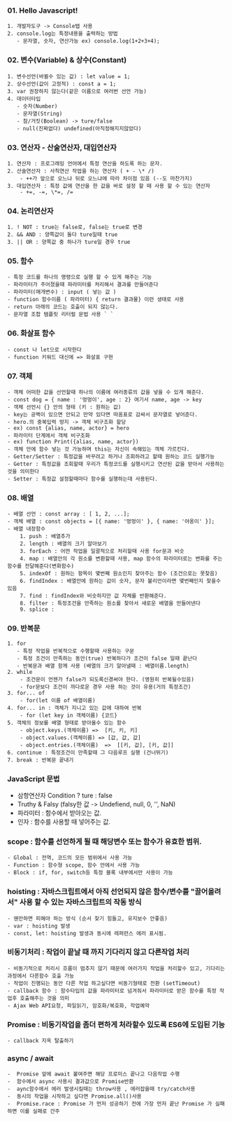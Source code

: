 ### 01. Hello Javascript!
    1. 개발자도구 -> Console탭 사용
    2. console.log는 특정내용을 출력하는 방법
       - 문자열, 숫자, 연산가능 ex) console.log(1+2+3+4);

### 02. 변수(Variable) & 상수(Constant)
    1. 변수선언(바뀔수 있는 값) : let value = 1;
    2. 상수선언(값이 고정적) : const a = 1;
    3. var 권장하지 않는다(같은 이름으로 여러번 선언 가능)
    4. 데이터타입
       - 숫자(Number)
       - 문자열(String)
       - 참/거짓(Boolean) -> ture/false
       - null(진짜없다) undefined(아직정해지지않았다)

### 03. 연산자 - 산술연산자, 대입연산자
    1. 연산자 : 프로그래밍 언어에서 특정 연산을 하도록 하는 문자.
    2. 산술연산자 : 사칙연산 작업을 하는 연산자 ( + - \* /)
        - ++가 앞으로 오느냐 뒤로 오느냐에 따라 차이점 있음 (--도 마찬가지)
    3. 대입연산자 : 특정 값에 연산을 한 값을 바로 설정 할 때 사용 할 수 있는 연산자
        - +=, -=, \*=, /=

### 04. 논리연산자
    1. ! NOT : true는 false로, false는 true로 변경
    2. && AND : 양쪽값이 둘다 ture일때 true
    3. || OR : 양쪽값 중 하나가 ture일 경우 true

### 05. 함수
    - 특정 코드를 하나의 명령으로 실행 할 수 있게 해주는 기능
    - 파라미터가 주어졌을때 파라미터를 처리해서 결과를 만들어준다
    - 파라미터(매개변수) : input ( 넣는 값 )
    - function 함수이름 ( 파라미터) { return 결과물} 이런 셩태로 사용
    - return 아래의 코드는 호출이 되지 않는다.
    - 문자열 조합 템플릿 리터럴 문법 사용 ` `

### 06. 화살표 함수
    - const 나 let으로 시작한다
    - function 키워드 대신에 => 화살표 구현

### 07. 객체
    - 객체 어떠한 값을 선언할때 하나의 이름에 여러종류의 값을 넣을 수 있게 해준다.
    - const dog = { name : '멍멍이', age : 2} 여기서 name, age -> key
    - 객체 선언시 {} 안의 형태 (키 : 원하는 값) 
    - key는 공백이 있으면 안되고 만약 있다면 따옴표로 감싸서 문자열로 넣어준다.
    - hero.의 중복입력 방지 -> 객체 비구조화 할당
    - ex) const {alias, name, actor} = hero
    - 파라미터 단계에서 객체 비구조화 
    - ex) function Print({alias, name, actor})
    - 객체 안에 함수 넣는 것 가능하며 this는 자신이 속해있는 객체 가르킨다.
    - Getter/Setter : 특정값을 바꾸려고 하거나 조회하려고 할때 원하는 코드 실행가능 
    - Getter : 특정값을 조회할때 우리가 특정코드를 실행시키고 연산된 값을 받아서 사용하는것을 의미한다
    - Setter : 특정값 설정할때마다 함수를 실행하는데 사용된다.
  
  ### 08. 배열
    - 배열 선언 : const array : [ 1, 2, ...];
    - 객체 배열 : const objects = [{ name: '멍멍이' }, { name: '야옹이' }];
    - 배열 내장함수
        1. push : 배열추가
        2. length : 배열의 크기 알아보기
        3. forEach : 어떤 작업을 일괄적으로 처리할때 사용 for문과 비슷
        4. map : 배열안의 각 원소를 변환할때 사용, map 함수의 파라미터로는 변화를 주는 함수를 전달해준다(변화함수)
        5. indexOf : 원하는 항목이 몇번째 원소인지 찾아주는 함수 (조건으로는 못찾음)
        6. findIndex : 배열안에 원하는 값이 숫자, 문자 불리언이라면 몇번째인지 찾을수 있음
        7. find : findIndex와 비슷하지만 값 자체를 반환해준다.
        8. filter : 특정조건을 만족하는 원소를 찾아서 새로운 배열을 만들어낸다
        9. splice : 




   
### 09. 반복문 
    1. for
       - 특정 작업을 반복적으로 수행할때 사용하는 구문
       - 특정 조건이 만족하는 동안(true) 반복하다가 조건이 false 일때 끝난다
       - 반복문과 배열 함께 사용 (배열의 크기 알아낼때 : 배열이름.length)
    2. while
        - 조건문이 언젠가 false가 되도록신경써야 한다. (영원히 반복될수있음)
        - for문보다 조건이 까다로운 경우 사용 하는 것이 유용(거의 특정조건)
    3. for... of 
        - for(let 이름 of 배열이름)
    4. for... in : 객체가 지니고 있는 값에 대하여 반복
        - for (let key in 객체이름) {코드}
    5. 객체의 정보를 배열 형태로 받아올수 있는 함수
        - object.keys.(객체이름) =>  [키, 키, 키]
        - object.values.(객체이름) => [값, 값, 값]
        - object.entries.(객체이름)  =>  [[키, 값], [키, 값]]
    6. continue : 특정조건이 만족할때 그 다음루프 실행 (건너뛰기)
    7. break : 반복문 끝내기




### JavaScript 문법
- 삼항연산자 Condition ? ture : false
- Truthy & Falsy
  (falsy한 값 -> Undefiend, null, 0, '', NaN)
- 파라미터 : 함수에서 받아오는 값.
- 인자 : 함수를 사용할 때 넣어주는 값.
  

###  scope : 함수를 선언하게 될 때 해당변수 또는 함수가 유효한 범위.
    - Global : 전역, 코드의 모든 범위에서 사용 가능 
    - Function : 함수형 scope, 함수 안에서 사용 가능
    - Block : if, for, switch등 특정 블록 내부에서만 사용이 가능

### hoisting : 자바스크립트에서 아직 선언되지 않은 함수/변수를 "끌어올려서" 사용 할 수 있는 자바스크립트의 작동 방식
    - 웬만하면 피해야 하는 방식 (순서 찾기 힘들고, 유지보수 안좋음)
    - var : hoisting 발생 
    - const, let: hoisting 발생과 동시에 레퍼런스 에러 표시됨.

### 비동기처리 : 작업이 끝날 때 까지 기다리지 않고 다른작업 처리 
    - 비동기적으로 처리시 흐름이 멈추지 않기 때문에 여러가지 작업을 처리할수 있고, 기다리는 과정에서 다른함수 호출 가능
    - 작업이 진행되는 동안 다른 작업 하고싶다면 비동기형태로 전환 (setTimeout)
    - callback 함수 : 함수타입의 값을 파라미터로 넘겨줘서 파라미터로 받은 함수를 특정 작업후 호출해주는 것을 의미
    - Ajax Web API요청, 파일읽기, 암호화/복호화, 작업예약

### Promise : 비동기작업을 좀더 편하게 처라할수 있도록 ES6에 도입된 기능
    - callback 지옥 탈출하기


### async / await
    -  Promise 앞에 await 붙여주면 해당 프로미스 끝나고 다음작업 수행
    -  함수에서 async 사용시 결과값으로 Promise반환
    -  aync함수에서 에러 발생시킬때는 throw사용 , 에러잡을때 try/catch사용
    -  동시의 작업을 시작하고 싶다면 Promise.all()사용
    -  Promise.race : Promise 가 먼저 성공하기 전에 가장 먼저 끝난 Promise 가 실패하면 이를 실패로 간주
